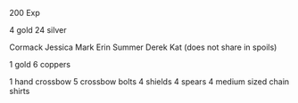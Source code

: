 200 Exp

4 gold
24 silver

Cormack
Jessica
Mark
Erin
Summer
Derek
Kat (does not share in spoils)

1 gold 6 coppers

1 hand crossbow
5 crossbow bolts
4 shields
4 spears
4 medium sized chain shirts
